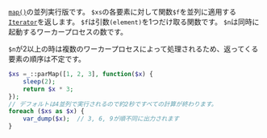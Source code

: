 [`map()`](#map)の並列実行版です。
`$xs`の各要素に対して関数`$f`を並列に適用する[`Iterator`](http://php.net/manual/ja/class.iterator.php)を返します。
`$f`は引数`(element)`を1つだけ取る関数です。
`$n`は同時に起動するワーカープロセスの数です。

`$n`が2以上の時は複数のワーカープロセスによって処理されるため、返ってくる要素の順序は不定です。

```php
$xs =_::parMap([1, 2, 3], function($x) {
    sleep(2);
    return $x * 3;
});
// デフォルトは4並列で実行されるので約2秒ですべての計算が終わります。
foreach ($xs as $x) {
    var_dump($x);  // 3, 6, 9が順不同に出力されます
}
```

